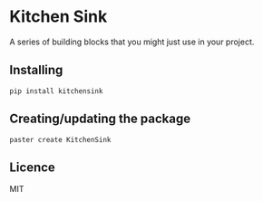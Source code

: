 # Kitchen Sink

A series of building blocks that you might just use in your project.

## Installing

```
pip install kitchensink
```

## Creating/updating the package

```
paster create KitchenSink
```

## Licence

MIT
